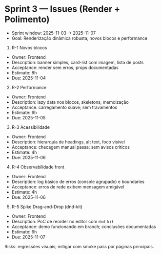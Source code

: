 # Sprint 3 — Issues (Render + Polimento)

- Sprint window: 2025-11-03 → 2025-11-07
- Goal: Renderização dinâmica robusta, novos blocos e performance

1) R-1 Novos blocos
- Owner: Frontend
- Description: banner simples, card-list com imagem, lista de posts
- Acceptance: render sem erros; props documentadas
- Estimate: 8h
- Due: 2025-11-04

2) R-2 Performance
- Owner: Frontend
- Description: lazy data nos blocos, skeletons, memoização
- Acceptance: carregamento suave; sem travamentos
- Estimate: 6h
- Due: 2025-11-05

3) R-3 Acessibilidade
- Owner: Frontend
- Description: hierarquia de headings, alt text, foco visível
- Acceptance: checagem manual passa; sem avisos críticos
- Estimate: 4h
- Due: 2025-11-06

4) R-4 Observabilidade front
- Owner: Frontend
- Description: log básico de erros (console agrupado) e boundaries
- Acceptance: erros de rede exibem mensagem amigável
- Estimate: 4h
- Due: 2025-11-06

5) R-5 Spike Drag-and-Drop (dnd-kit)
- Owner: Frontend
- Description: PoC de reorder no editor com `dnd-kit`
- Acceptance: demo funcionando em branch; conclusões documentadas
- Estimate: 6h
- Due: 2025-11-07

Risks: regressões visuais; mitigar com smoke pass por páginas principais.

